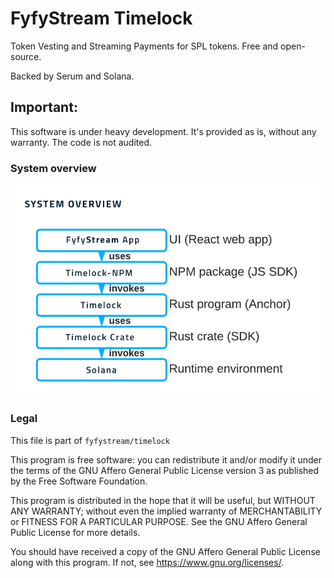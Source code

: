 # FyfyStream Timelock

Token Vesting and Streaming Payments for SPL tokens. Free and open-source.

Backed by Serum and Solana.

## Important:

This software is under heavy development. It's provided as is, without any warranty. The code is not audited.

### System overview

![Platform overview](/misc/platform.png)

### Legal

This file is part of `fyfystream/timelock`

This program is free software: you can redistribute it and/or modify it under the terms of the GNU Affero General Public
License version 3 as published by the Free Software Foundation.

This program is distributed in the hope that it will be useful, but WITHOUT ANY WARRANTY; without even the implied
warranty of MERCHANTABILITY or FITNESS FOR A PARTICULAR PURPOSE. See the GNU Affero General Public License for more
details.

You should have received a copy of the GNU Affero General Public License along with this program. If not,
see <https://www.gnu.org/licenses/>.
